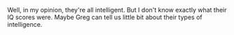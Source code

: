 Well, in my opinion, they're all intelligent. But I don't know exactly what
their IQ scores were. Maybe Greg can tell us little bit about their types of
intelligence.
